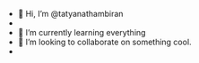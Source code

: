 - 👋 Hi, I’m @tatyanathambiran
- 
- 🌱 I’m currently learning everything
- 💞️ I’m looking to collaborate on something cool. 
- 

<!---
tatyanathambiran/tatyanathambiran is a ✨ special ✨ repository because its `README.md` (this file) appears on your GitHub profile.
You can click the Preview link to take a look at your changes.
--->
